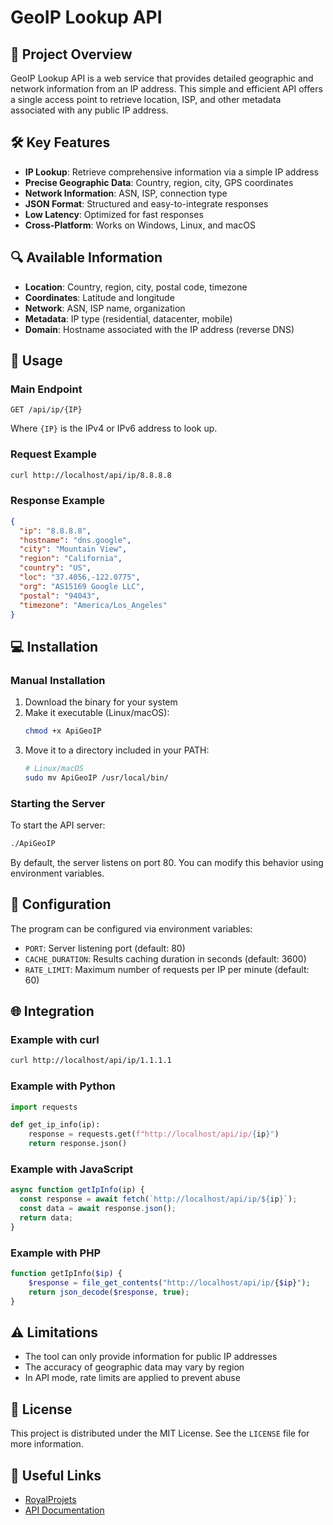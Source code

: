 # GeoIP Lookup API

## 📌 Project Overview

GeoIP Lookup API is a web service that provides detailed geographic and network information from an IP address. This simple and efficient API offers a single access point to retrieve location, ISP, and other metadata associated with any public IP address.

## 🛠️ Key Features

- **IP Lookup**: Retrieve comprehensive information via a simple IP address
- **Precise Geographic Data**: Country, region, city, GPS coordinates
- **Network Information**: ASN, ISP, connection type
- **JSON Format**: Structured and easy-to-integrate responses
- **Low Latency**: Optimized for fast responses
- **Cross-Platform**: Works on Windows, Linux, and macOS

## 🔍 Available Information

- **Location**: Country, region, city, postal code, timezone
- **Coordinates**: Latitude and longitude
- **Network**: ASN, ISP name, organization
- **Metadata**: IP type (residential, datacenter, mobile)
- **Domain**: Hostname associated with the IP address (reverse DNS)

## 🚀 Usage

### Main Endpoint

```
GET /api/ip/{IP}
```

Where `{IP}` is the IPv4 or IPv6 address to look up.

### Request Example

```bash
curl http://localhost/api/ip/8.8.8.8
```

### Response Example

```json
{
  "ip": "8.8.8.8",
  "hostname": "dns.google",
  "city": "Mountain View",
  "region": "California",
  "country": "US",
  "loc": "37.4056,-122.0775",
  "org": "AS15169 Google LLC",
  "postal": "94043",
  "timezone": "America/Los_Angeles"
}
```

## 💻 Installation

### Manual Installation

1. Download the binary for your system
2. Make it executable (Linux/macOS):
   ```bash
   chmod +x ApiGeoIP
   ```
3. Move it to a directory included in your PATH:
   ```bash
   # Linux/macOS
   sudo mv ApiGeoIP /usr/local/bin/
   ```

### Starting the Server

To start the API server:

```bash
./ApiGeoIP
```

By default, the server listens on port 80. You can modify this behavior using environment variables.

## 🔧 Configuration

The program can be configured via environment variables:

- `PORT`: Server listening port (default: 80)
- `CACHE_DURATION`: Results caching duration in seconds (default: 3600)
- `RATE_LIMIT`: Maximum number of requests per IP per minute (default: 60)

## 🌐 Integration

### Example with curl

```bash
curl http://localhost/api/ip/1.1.1.1
```

### Example with Python

```python
import requests

def get_ip_info(ip):
    response = requests.get(f"http://localhost/api/ip/{ip}")
    return response.json()
```

### Example with JavaScript

```javascript
async function getIpInfo(ip) {
  const response = await fetch(`http://localhost/api/ip/${ip}`);
  const data = await response.json();
  return data;
}
```

### Example with PHP

```php
function getIpInfo($ip) {
    $response = file_get_contents("http://localhost/api/ip/{$ip}");
    return json_decode($response, true);
}
```

## ⚠️ Limitations

- The tool can only provide information for public IP addresses
- The accuracy of geographic data may vary by region
- In API mode, rate limits are applied to prevent abuse

## 📜 License

This project is distributed under the MIT License. See the `LICENSE` file for more information.

## 🔗 Useful Links

- [RoyalProjets](https://royalprojets.com/)
- [API Documentation](https://royalprojets.com/docs/geoip-api)